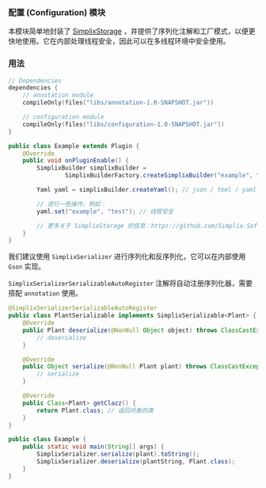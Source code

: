### 配置 (Configuration) 模块

本模块简单地封装了 [SimplixStorage](https://github.com/Simplix-Softworks/SimplixStorage)
，并提供了序列化注解和工厂模式，以便更快地使用。它在内部处理线程安全，因此可以在多线程环境中安全使用。

### 用法

```kotlin
// Dependencies
dependencies {
    // annotation module
    compileOnly(files("libs/annotation-1.0-SNAPSHOT.jar"))

    // configuration module
    compileOnly(files("libs/configuration-1.0-SNAPSHOT.jar"))
}
```

```java
public class Example extends Plugin {
    @Override
    public void onPluginEnable() {
        SimplixBuilder simplixBuilder =
                SimplixBuilderFactory.createSimplixBuilder("example", "D:/");

        Yaml yaml = simplixBuilder.createYaml(); // json / toml / yaml

        // 进行一些操作，例如：
        yaml.set("example", "test"); // 线程安全

        // 更多关于 SimplixStorage 的信息：https://github.com/Simplix-Softworks/SimplixStorage/wiki
    }
}
```

我们建议使用 `SimplixSerializer` 进行序列化和反序列化，它可以在内部使用 `Gson` 实现。

`SimplixSerializerSerializableAutoRegister` 注解将自动注册序列化器，需要搭配 `annotation` 使用。

```java
@SimplixSerializerSerializableAutoRegister
public class PlantSerializable implements SimplixSerializable<Plant> {
    @Override
    public Plant deserialize(@NonNull Object object) throws ClassCastException {
        // deserialize
    }

    @Override
    public Object serialize(@NonNull Plant plant) throws ClassCastException {
        // serialize
    }

    @Override
    public Class<Plant> getClazz() {
        return Plant.class; // 返回对象的类
    }
}
```

```java
public class Example {
    public static void main(String[] args) {
        SimplixSerializer.serialize(plant).toString();
        SimplixSerializer.deserialize(plantString, Plant.class);
    }
}
```